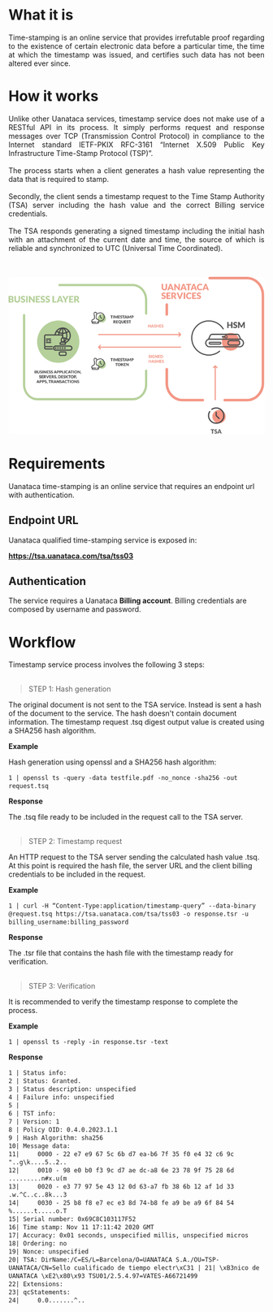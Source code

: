 # What it is

<div style="text-align: justify">
Time-stamping is an online service that provides irrefutable proof regarding to the existence of certain electronic data before a particular time, the time at which the timestamp was issued, and certifies such data has not been altered ever since.
</div>

# How it works

<div style="text-align: justify">
Unlike other Uanataca services, timestamp service does not make use of a RESTful API in its process. It simply performs request and response messages over TCP (Transmission Control Protocol) in compliance to the Internet standard IETF-PKIX RFC-3161 “Internet X.509 Public Key Infrastructure Time-Stamp Protocol (TSP)”.
<br></br>
The process starts when a client generates a hash value representing the data that is required to stamp. 
<br></br>
Secondly, the client sends a timestamp request to the Time Stamp Authority (TSA) server including the hash value and the correct Billing service credentials.
<br></br>
The TSA responds generating a signed timestamp  including the initial hash with an attachment of the current date and time, the source of which is reliable and synchronized to UTC (Universal Time Coordinated).
</div>
<br></br>

![img](https://raw.githubusercontent.com/UANATACA/TSA-REPO/main/img/tsa_hiw.png?token=ATF574Q6RJUP6ABHDTOFKHTALXHCM)

# Requirements

Uanataca time-stamping is an online service that requires an endpoint url with authentication.

## Endpoint URL

Uanataca qualified time-stamping service is exposed in:

**https://tsa.uanataca.com/tsa/tss03**


## Authentication

The service requires a Uanataca **Billing account**. Billing credentials are composed by username and password.


# Workflow

Timestamp service process involves the following 3 steps:
<br></br>


> STEP 1: Hash generation

The original document is not sent to the TSA service. Instead is sent a hash of the document to the service. The hash doesn't contain document information. The timestamp request .tsq digest output value is created using a SHA256 hash algorithm.

**Example**

Hash generation using openssl and a SHA256 hash algorithm:

	1 | openssl ts -query -data testfile.pdf -no_nonce -sha256 -out request.tsq

**Response**

The .tsq file ready to be included in the request call to the TSA server.
<br></br>


> STEP 2: Timestamp request

An HTTP request to the TSA server sending the calculated hash value .tsq. At this point is required the hash file, the server URL and the client billing credentials to be included in the request. 

**Example**

	1 | curl -H “Content-Type:application/timestamp-query” --data-binary @request.tsq https://tsa.uanataca.com/tsa/tss03 -o response.tsr -u billing_username:billing_password

**Response**

The .tsr file that contains the hash file with the timestamp ready for verification.
<br></br>


> STEP 3: Verification

It is recommended to verify the timestamp response to complete the process.

**Example**

	1 | openssl ts -reply -in response.tsr -text

**Response**

	1 | Status info:
	2 | Status: Granted.
	3 | Status description: unspecified
	4 | Failure info: unspecified
	5 | 
	6 | TST info:
	7 | Version: 1
	8 | Policy OID: 0.4.0.2023.1.1
	9 | Hash Algorithm: sha256
	10| Message data:
	11|     0000 - 22 e7 e9 67 5c 6b d7 ea-b6 7f 35 f0 e4 32 c6 9c   "..g\k....5..2..
	12|     0010 - 98 e0 b0 f3 9c d7 ae dc-a8 6e 23 78 9f 75 28 6d   .........n#x.u(m
	13|     0020 - e3 77 97 5e 43 12 0d 63-a7 fb 38 6b 12 af 1d 33   .w.^C..c..8k...3
	14|     0030 - 25 b8 f8 e7 ec e3 8d 74-b8 fe a9 be a9 6f 84 54   %......t.....o.T
	15| Serial number: 0x69C8C103117F52
	16| Time stamp: Nov 11 17:11:42 2020 GMT
	17| Accuracy: 0x01 seconds, unspecified millis, unspecified micros
	18| Ordering: no
	19| Nonce: unspecified
	20| TSA: DirName:/C=ES/L=Barcelona/O=UANATACA S.A./OU=TSP-UANATACA/CN=Sello cualificado de tiempo electr\xC31 | 21| \xB3nico de UANATACA \xE2\x80\x93 TSU01/2.5.4.97=VATES-A66721499
	22| Extensions:
	23| qcStatements:
	24|     0.0.......^..

